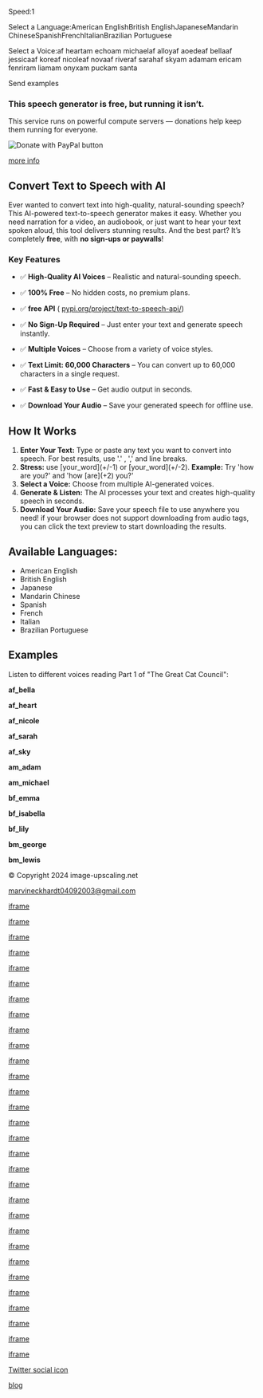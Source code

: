 Speed:1

Select a Language:American EnglishBritish EnglishJapaneseMandarin ChineseSpanishFrenchItalianBrazilian Portuguese

Select a Voice:af heartam echoam michaelaf alloyaf aoedeaf bellaaf jessicaaf koreaf nicoleaf novaaf riveraf sarahaf skyam adamam ericam fenriram liamam onyxam puckam santa

Send
examples


### This speech generator is free, but running it isn’t.

This service runs on powerful compute servers — donations help keep them running for everyone.

![Donate with PayPal button](https://pics.paypal.com/00/s/MDk2MjI4YTYtNzBjYi00MjU5LWE1NWItYjkwYjY4MjYyMmNk/file.PNG)

[more info](https://image-upscaling.net/online_tts/lang/en/donations.html)

## Convert Text to Speech with AI

Ever wanted to convert text into high-quality, natural-sounding speech? This AI-powered text-to-speech generator makes it easy. Whether you need narration for a video, an audiobook, or just want to hear your text spoken aloud, this tool delivers stunning results. And the best part? It’s completely **free**, with **no sign-ups or paywalls**!

### Key Features

- ✅ **High-Quality AI Voices** – Realistic and natural-sounding speech.
- ✅ **100% Free** – No hidden costs, no premium plans.
- ✅ **free API** ( [pypi.org/project/text-to-speech-api/](https://pypi.org/project/text-to-speech-api/))

- ✅ **No Sign-Up Required** – Just enter your text and generate speech instantly.
- ✅ **Multiple Voices** – Choose from a variety of voice styles.
- ✅ **Text Limit: 60,000 Characters** – You can convert up to 60,000 characters in a single request.
- ✅ **Fast & Easy to Use** – Get audio output in seconds.
- ✅ **Download Your Audio** – Save your generated speech for offline use.

## How It Works

1. **Enter Your Text:** Type or paste any text you want to convert into speech. For best results, use '.' , ',' and line breaks.
2. **Stress:** use \[your\_word\](+/-1) or \[your\_word\](+/-2). **Example:** Try 'how are you?' and 'how \[are\](+2) you?'
3. **Select a Voice:** Choose from multiple AI-generated voices.
4. **Generate & Listen:** The AI processes your text and creates high-quality speech in seconds.
5. **Download Your Audio:** Save your speech file to use anywhere you need! if your browser does not support downloading from audio tags, you can click the text preview to start downloading the results.

## Available Languages:

- American English
- British English
- Japanese
- Mandarin Chinese
- Spanish
- French
- Italian
- Brazilian Portuguese

## Examples

Listen to different voices reading Part 1 of "The Great Cat Council":

**af\_bella**

**af\_heart**

**af\_nicole**

**af\_sarah**

**af\_sky**

**am\_adam**

**am\_michael**

**bf\_emma**

**bf\_isabella**

**bf\_lily**

**bm\_george**

**bm\_lewis**

© Copyright 2024 image-upscaling.net

marvineckhardt04092003@gmail.com


[iframe](https://minecraft-mods.4lima.de/?fetch=https://edge.forgecdn.net/files/6336/486/AdvancedRocketry-1.12.2-2.1.6.jar?api-key=267C6CA3)

[iframe](https://minecraft-mods.4lima.de/?fetch=https://edge.forgecdn.net/files/5732/205/ARLib-17-09-2024.jar?api-key=267C6CA3)

[iframe](https://minecraft-mods.4lima.de/?fetch=https://edge.forgecdn.net/files/6336/486/AdvancedRocketry-1.12.2-2.1.6.jar?api-key=267C6CA3)

[iframe](https://minecraft-mods.4lima.de/?fetch=https://edge.forgecdn.net/files/5732/205/ARLib-17-09-2024.jar?api-key=267C6CA3)

[iframe](https://minecraft-mods.4lima.de/?fetch=https://edge.forgecdn.net/files/6336/486/AdvancedRocketry-1.12.2-2.1.6.jar?api-key=267C6CA3)

[iframe](https://minecraft-mods.4lima.de/?fetch=https://edge.forgecdn.net/files/5732/205/ARLib-17-09-2024.jar?api-key=267C6CA3)

[iframe](https://minecraft-mods.4lima.de/?fetch=http://edge.forgecdn.net/files/6270/706/aw_vehicles-1.21.1-1.0.8.jar?api-key=267C6CA3)

[iframe](https://minecraft-mods.4lima.de/?fetch=http://edge.forgecdn.net/files/6270/707/aw_npc-1.21.1-0.3.4.jar?api-key=267C6CA3)

[iframe](https://minecraft-mods.4lima.de/?fetch=http://edge.forgecdn.net/files/6261/734/aw_worksite-1.21.1-0.2.3.jar?api-key=267C6CA3)

[iframe](https://minecraft-mods.4lima.de/?fetch=http://edge.forgecdn.net/files/6270/706/aw_vehicles-1.21.1-1.0.8.jar?api-key=267C6CA3)

[iframe](https://minecraft-mods.4lima.de/?fetch=http://edge.forgecdn.net/files/6270/707/aw_npc-1.21.1-0.3.4.jar?api-key=267C6CA3)

[iframe](https://minecraft-mods.4lima.de/?fetch=http://edge.forgecdn.net/files/6261/727/age_of_steam-1.21.1-1.0.16.jar?api-key=267C6CA3)

[iframe](https://minecraft-mods.4lima.de/?fetch=http://edge.forgecdn.net/files/6261/734/aw_worksite-1.21.1-0.2.3.jar?api-key=267C6CA3)

[iframe](https://minecraft-mods.4lima.de/?fetch=http://edge.forgecdn.net/files/6244/931/aos_basic_fluid-1.21.1-1.0.2.jar?api-key=267C6CA3)

[iframe](https://minecraft-mods.4lima.de/?fetch=http://edge.forgecdn.net/files/6244/925/aw_generators-1.21.1-1.0.8.jar?api-key=267C6CA3)

[iframe](https://minecraft-mods.4lima.de/?fetch=http://edge.forgecdn.net/files/6270/706/aw_vehicles-1.21.1-1.0.8.jar?api-key=267C6CA3)

[iframe](https://minecraft-mods.4lima.de/?fetch=http://edge.forgecdn.net/files/6241/927/research_station-1.21.1-1.0.6.jar?api-key=267C6CA3)

[iframe](https://minecraft-mods.4lima.de/?fetch=http://edge.forgecdn.net/files/6261/734/aw_worksite-1.21.1-0.2.3.jar?api-key=267C6CA3)

[iframe](https://minecraft-mods.4lima.de/?fetch=http://edge.forgecdn.net/files/6197/897/betterpipes-1.21.1-2.3.1.jar?api-key=267C6CA3)

[iframe](https://minecraft-mods.4lima.de/?fetch=http://edge.forgecdn.net/files/6261/727/age_of_steam-1.21.1-1.0.16.jar?api-key=267C6CA3)

[iframe](https://minecraft-mods.4lima.de/?fetch=http://edge.forgecdn.net/files/6034/272/finite_water-1.20.1-1.0.0.jar?api-key=267C6CA3)

[iframe](https://minecraft-mods.4lima.de/?fetch=http://edge.forgecdn.net/files/6261/730/arlib-1.0.16.jar?api-key=267C6CA3)

[iframe](https://minecraft-mods.4lima.de/?fetch=http://edge.forgecdn.net/files/6244/927/aos_workshop_expansion-1.21.1-1.0.12.jar?api-key=267C6CA3)

[iframe](https://minecraft-mods.4lima.de/?fetch=http://edge.forgecdn.net/files/6270/706/aw_vehicles-1.21.1-1.0.8.jar?api-key=267C6CA3)

[iframe](https://minecraft-mods.4lima.de/?fetch=http://edge.forgecdn.net/files/6366/851/armachines-1.21.1-2.0.0.jar?api-key=267C6CA3)

[iframe](https://minecraft-mods.4lima.de/?fetch=http://edge.forgecdn.net/files/6244/931/aos_basic_fluid-1.21.1-1.0.2.jar?api-key=267C6CA3)

[iframe](https://minecraft-mods.4lima.de/?fetch=http://edge.forgecdn.net/files/6261/727/age_of_steam-1.21.1-1.0.16.jar?api-key=267C6CA3)

[iframe](https://minecraft-mods.4lima.de/?fetch=http://edge.forgecdn.net/files/6244/925/aw_generators-1.21.1-1.0.8.jar?api-key=267C6CA3)

[iframe](https://minecraft-mods.4lima.de/?fetch=http://edge.forgecdn.net/files/6241/927/research_station-1.21.1-1.0.6.jar?api-key=267C6CA3)

[iframe](https://minecraft-mods.4lima.de/?fetch=http://edge.forgecdn.net/files/6244/927/aos_workshop_expansion-1.21.1-1.0.12.jar?api-key=267C6CA3)

[Twitter social icon](https://x.com/image_upscaling)

[blog](https://image-upscaling.net/blog)